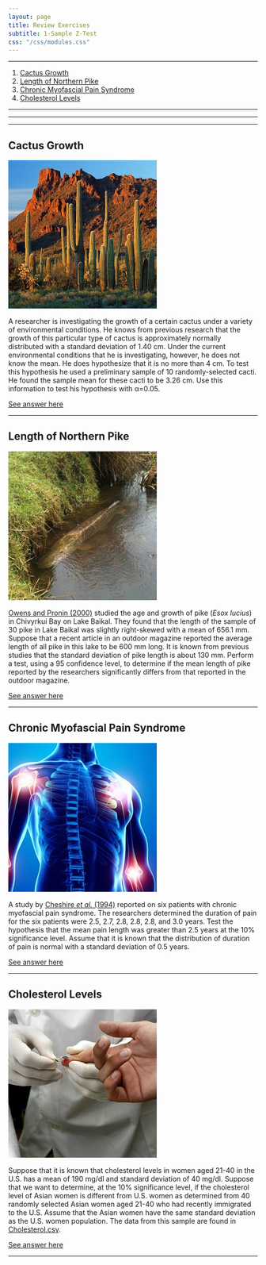 ```yaml
---
layout: page
title: Review Exercises
subtitle: 1-Sample Z-Test
css: "/css/modules.css"
---
```


----

1. [Cactus Growth](#cactus-growth)
1. [Length of Northern Pike](#length-of-northern-pike)
1. [Chronic Myofascial Pain Syndrome](#chronic-myofascial-pain-syndrome)
1. [Cholesterol Levels](#cholesterol-levels)

----
----
----

## Cactus Growth
<img src="zimgs/cactus.jpg" alt="Cactus" class="img-right">

A researcher is investigating the growth of a certain cactus under a variety of environmental conditions. He knows from previous research that the growth of this particular type of cactus is approximately normally distributed with a standard deviation of 1.40 cm. Under the current environmental conditions that he is investigating, however, he does not know the mean. He does hypothesize that it is no more than 4 cm. To test this hypothesis he used a preliminary sample of 10 randomly-selected cacti. He found the sample mean for these cacti to be 3.26 cm. Use this information to test his hypothesis with &alpha;=0.05.

[See answer here](zRevExAns/1SampleZ.html#cactus-growth)

----

## Length of Northern Pike
<img src="zimgs/northern_pike.jpg" alt="Northern Pike" class="img-right">

[Owens and Pronin (2000)](http://www.sciencedirect.com/science/article/pii/S0380133000706836) studied the age and growth of pike (*Esox lucius*) in Chivyrkui Bay on Lake Baikal. They found that the length of the sample of 30 pike in Lake Baikal was slightly right-skewed with a mean of 656.1 mm. Suppose that a recent article in an outdoor magazine reported the average length of all pike in this lake to be 600 mm long. It is known from previous studies that the standard deviation of pike length is about 130 mm. Perform a test, using a 95 confidence level, to determine if the mean length of pike reported by the researchers significantly differs from that reported in the outdoor magazine.

[See answer here](zRevExAns/1SampleZ.html#length-of-northern-pike)

----

## Chronic Myofascial Pain Syndrome
<img src="zimgs/chronic-myofascial-pain-syndrome.jpg" alt="Chronic Myofascial Pain Syndrome" class="img-right">

A study by [Cheshire *et al.* (1994)](https://www.ncbi.nlm.nih.gov/pubmed/7854804) reported on six patients with chronic myofascial pain syndrome. The researchers determined the duration of pain for the six patients were 2.5, 2.7, 2.8, 2.8, 2.8, and 3.0 years. Test the hypothesis that the mean pain length was greater than 2.5 years at the 10% significance level. Assume that it is known that the distribution of duration of pain is normal with a standard deviation of 0.5 years.

[See answer here](zRevExAns/1SampleZ.html#chronic-myofascial-pain-syndrome)

----

## Cholesterol Levels
<img src="zimgs/cholesterol_blood_test.jpg" alt="Cholesterol Blood Test" class="img-right">

Suppose that it is known that cholesterol levels in women aged 21-40 in the U.S. has a mean of 190 mg/dl and standard deviation of 40 mg/dl. Suppose that we want to determine, at the 10% significance level, if the cholesterol level of Asian women is different from U.S. women as determined from 40 randomly selected Asian women aged 21-40 who had recently immigrated to the U.S. Assume that the Asian women have the same standard deviation as the U.S. women population. The data from this sample are found in [Cholesterol.csv](https://raw.githubusercontent.com/droglenc/NCData/master/Cholesterol.csv).

[See answer here](zRevExAns/1SampleZ.html#cholesterol-levels)

----
